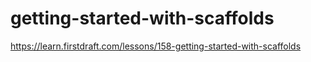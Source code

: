 # getting-started-with-scaffolds

https://learn.firstdraft.com/lessons/158-getting-started-with-scaffolds
